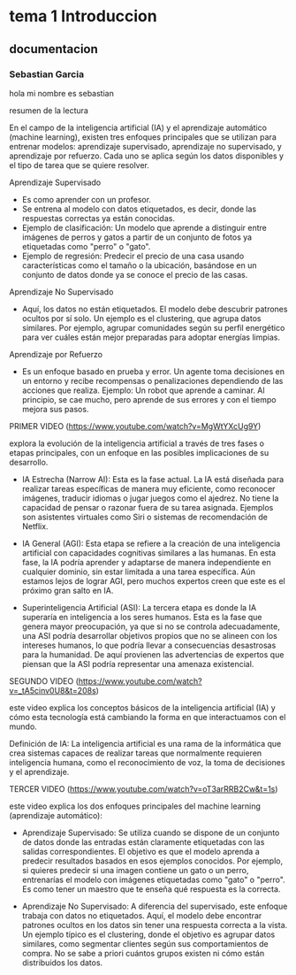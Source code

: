 # tema 1 Introduccion 

## documentacion 

### Sebastian Garcia 


hola mi nombre es sebastian 

resumen de la lectura

En el campo de la inteligencia artificial (IA) y el aprendizaje automático (machine learning), existen tres enfoques principales que se utilizan para entrenar modelos: aprendizaje supervisado, aprendizaje no supervisado, y aprendizaje por refuerzo. Cada uno se aplica según los datos disponibles y el tipo de tarea que se quiere resolver.

Aprendizaje Supervisado

* Es como aprender con un profesor.
* Se entrena al modelo con datos etiquetados, es decir, donde las respuestas correctas ya están conocidas.
* Ejemplo de clasificación: Un modelo que aprende a distinguir entre imágenes de perros y gatos a partir de un conjunto de fotos ya etiquetadas como "perro" o "gato".
* Ejemplo de regresión: Predecir el precio de una casa usando características como el tamaño o la ubicación, basándose en un conjunto de datos donde ya se conoce el precio de las casas.

Aprendizaje No Supervisado

* Aquí, los datos no están etiquetados. El modelo debe descubrir patrones ocultos por sí solo.
Un ejemplo es el clustering, que agrupa datos similares. Por ejemplo, agrupar comunidades según su perfil energético para ver cuáles están mejor preparadas para adoptar energías limpias.

Aprendizaje por Refuerzo

* Es un enfoque basado en prueba y error.
Un agente toma decisiones en un entorno y recibe recompensas o penalizaciones dependiendo de las acciones que realiza.
Ejemplo: Un robot que aprende a caminar. Al principio, se cae mucho, pero aprende de sus errores y con el tiempo mejora sus pasos.


PRIMER VIDEO (https://www.youtube.com/watch?v=MgWtYXcUg9Y)

explora la evolución de la inteligencia artificial a través de tres fases o etapas principales, con un enfoque en las posibles implicaciones de su desarrollo.

* IA Estrecha (Narrow AI): Esta es la fase actual. La IA está diseñada para realizar tareas específicas de manera muy eficiente, como reconocer imágenes, traducir idiomas o jugar juegos como el ajedrez. No tiene la capacidad de pensar o razonar fuera de su tarea asignada. Ejemplos son asistentes virtuales como Siri o sistemas de recomendación de Netflix.

* IA General (AGI): Esta etapa se refiere a la creación de una inteligencia artificial con capacidades cognitivas similares a las humanas. En esta fase, la IA podría aprender y adaptarse de manera independiente en cualquier dominio, sin estar limitada a una tarea específica. Aún estamos lejos de lograr AGI, pero muchos expertos creen que este es el próximo gran salto en IA.

* Superinteligencia Artificial (ASI): La tercera etapa es donde la IA superaría en inteligencia a los seres humanos. Esta es la fase que genera mayor preocupación, ya que si no se controla adecuadamente, una ASI podría desarrollar objetivos propios que no se alineen con los intereses humanos, lo que podría llevar a consecuencias desastrosas para la humanidad. De aquí provienen las advertencias de expertos que piensan que la ASI podría representar una amenaza existencial.

SEGUNDO VIDEO (https://www.youtube.com/watch?v=_tA5cinv0U8&t=208s)

este video explica los conceptos básicos de la inteligencia artificial (IA) y cómo esta tecnología está cambiando la forma en que interactuamos con el mundo.

Definición de IA: La inteligencia artificial es una rama de la informática que crea sistemas capaces de realizar tareas que normalmente requieren inteligencia humana, como el reconocimiento de voz, la toma de decisiones y el aprendizaje.

TERCER VIDEO (https://www.youtube.com/watch?v=oT3arRRB2Cw&t=1s)

este video explica los dos enfoques principales del machine learning (aprendizaje automático):

* Aprendizaje Supervisado: Se utiliza cuando se dispone de un conjunto de datos donde las entradas están claramente etiquetadas con las salidas correspondientes. El objetivo es que el modelo aprenda a predecir resultados basados en esos ejemplos conocidos. Por ejemplo, si quieres predecir si una imagen contiene un gato o un perro, entrenarías el modelo con imágenes etiquetadas como "gato" o "perro". Es como tener un maestro que te enseña qué respuesta es la correcta.

* Aprendizaje No Supervisado: A diferencia del supervisado, este enfoque trabaja con datos no etiquetados. Aquí, el modelo debe encontrar patrones ocultos en los datos sin tener una respuesta correcta a la vista. Un ejemplo típico es el clustering, donde el objetivo es agrupar datos similares, como segmentar clientes según sus comportamientos de compra. No se sabe a priori cuántos grupos existen ni cómo están distribuidos los datos.